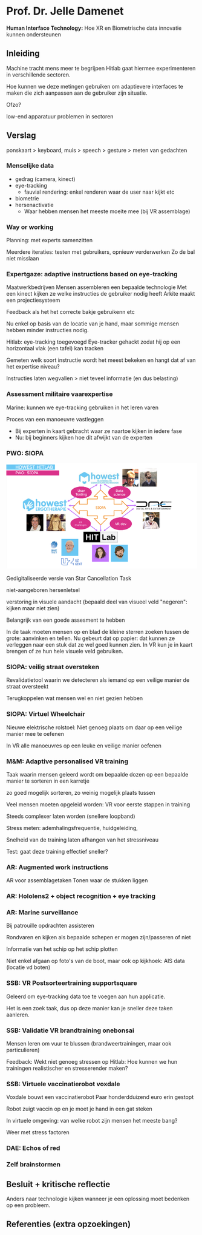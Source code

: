 # Prof. Dr. Jelle Damenet
**Human Interface Technology:** Hoe XR en Biometrische data innovatie kunnen ondersteunen

## Inleiding
Machine tracht mens meer te begrijpen
Hitlab gaat hiermee experimenteren in verschillende sectoren.

Hoe kunnen we deze metingen gebruiken om adaptievere interfaces te maken die zich aanpassen aan de gebruiker zijn situatie.

Ofzo?

low-end apparatuur
problemen in sectoren

## Verslag
ponskaart > keyboard, muis > speech > gesture > meten van gedachten

### Menselijke data
- gedrag (camera, kinect)
- eye-tracking
  - fauvial rendering: enkel renderen waar de user naar kijkt etc
- biometrie
- hersenactivatie
  - Waar hebben mensen het meeste moeite mee (bij VR assemblage)

### Way or working
Planning: met experts samenzitten

Meerdere iteraties: testen met gebruikers, opnieuw verderwerken
Zo de bal niet misslaan

### Expertgaze: adaptive instructions based on eye-tracking
Maatwerkbedrijven
Mensen assembleren een bepaalde technologie
Met een kinect kijken ze welke instructies de gebruiker nodig heeft
Arkite maakt een projectiesysteem

Feedback als het het correcte bakje gebruikenn etc

Nu enkel op basis van de locatie van je hand, maar sommige mensen hebben minder instructies nodig.

Hitlab: eye-tracking toegevoegd
Eye-tracker gehackt zodat hij op een horizontaal vlak (een tafel) kan tracken

Gemeten welk soort instructie wordt het meest bekeken en hangt dat af van het expertise niveau?

Instructies laten wegvallen > niet teveel informatie (en dus belasting)

### Assessment militaire vaarexpertise
Marine: kunnen we eye-tracking gebruiken in het leren varen

Proces van een manoeuvre vastleggen
- Bij experten in kaart gebracht waar ze naartoe kijken in iedere fase
- Nu: bij beginners kijken hoe dit afwijkt van de experten

### PWO: SIOPA
![picture 1](images/5d1851624d179354bab59f8f82c5490b7f9f9288d856c07f3ee620b0afbef9a9.png)

Gedigitaliseerde versie van Star Cancellation Task

niet-aangeboren hersenletsel

verstoring in visuele aandacht (bepaald deel van visueel veld "negeren": kijken maar niet zien)

Belangrijk van een goede assesment te hebben

In de taak moeten mensen op en blad de kleine sterren zoeken tussen de grote: aanvinken en tellen. Nu gebeurt dat op papier: dat kunnen ze verleggen naar een stuk dat ze wel goed kunnen zien. In VR kun je in kaart brengen of ze hun hele visuele veld gebruiken.

### SIOPA: veilig straat oversteken
Revalidatietool waarin we detecteren als iemand op een veilige manier de straat oversteekt

Terugkoppelen wat mensen wel en niet gezien hebben

### SIOPA: Virtuel Wheelchair
Nieuwe elektrische rolstoel: Niet genoeg plaats om daar op een veilige manier mee te oefenen

In VR alle manoeuvres op een leuke en veilige manier oefenen

### M&M: Adaptive personalised VR training
Taak waarin mensen geleerd wordt om bepaalde dozen op een bepaalde manier te sorteren in een karretje

zo goed mogelijk sorteren, zo weinig mogelijk plaats tussen 

Veel mensen moeten opgeleid worden: VR voor eerste stappen in training

Steeds complexer laten worden (snellere loopband)

Stress meten: ademhalingsfrequentie, huidgeleiding,

Snelheid van de training laten afhangen van het stressniveau

Test: gaat deze training effectief sneller?

### AR: Augmented work instructions
AR voor assemblagetaken
Tonen waar de stukken liggen

### AR: Hololens2 + object recognition + eye tracking
### AR: Marine surveillance
Bij patrouille opdrachten assisteren

Rondvaren en kijken als bepaalde schepen er mogen zijn/passeren of niet

Informatie van het schip op het schip plotten

Niet enkel afgaan op foto's van de boot, maar ook op kijkhoek: AIS data (locatie vd boten)

### SSB: VR Postsorteertraining supportsquare
Geleerd om eye-tracking data toe te voegen aan hun applicatie.

Het is een zoek taak, dus op deze manier kan je sneller deze taken aanleren.

### SSB: Validatie VR brandtraining onebonsai
Mensen leren om vuur te blussen (brandweertrainingen, maar ook particulieren)

Feedback: Wekt niet genoeg stressen op
Hitlab: Hoe kunnen we hun trainingen realistischer en stresserender maken?

### SSB: Virtuele vaccinatierobot voxdale
Voxdale bouwt een vaccinatierobot
Paar honderdduizend euro erin gestopt

Robot zuigt vaccin op en je moet je hand in een gat steken

In virtuele omgeving: van welke robot zijn mensen het meeste bang?

Weer met stress factoren

### DAE: Echos of red

### Zelf brainstormen


## Besluit + kritische reflectie
Anders naar technologie kijken wanneer je een oplossing moet bedenken op een probleem.

## Referenties (extra opzoekingen)